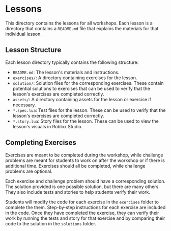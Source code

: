 # Lessons

This directory contains the lessons for all workshops. Each lesson is a
directory that contains a `README.md` file that explains the materials for that
individual lesson.

## Lesson Structure

Each lesson directory typically contains the following structure:

- `README.md`: The lesson's materials and instructions.
- `exercises/`: A directory containing exercises for the lesson.
- `solution/`: Solution files for the corresponding exercises. These contain
  potential solutions to exercises that can be used to verify that the lesson's
  exercises are completed correctly.
- `assets/`: A directory containing assets for the lesson or exercise if
  necessary.
- `*.spec.lua`: Test files for the lesson. These can be used to verify that the
  lesson's exercises are completed correctly.
- `*.story.lua`: Story files for the lesson. These can be used to view the
  lesson's visuals in Roblox Studio.

## Completing Exercises

Exercises are meant to be completed during the workshop, while challenge
problems are meant for students to work on after the workshop or if there is
additional time. Exercises should all be completed, while challenge problems are
optional.

Each exercise and challenge problem should have a corresponding solution. The
solution provided is one possible solution, but there are many others. They also
include tests and stories to help students verify their work.

Students will modify the code for each exercise in the `exercises` folder to
complete the them. Step-by-step instructions for each exercise are included in
the code. Once they have completed the exercise, they can verify their work by
running the tests and story for that exercise and by comparing their code to the
solution in the `solutions` folder.
